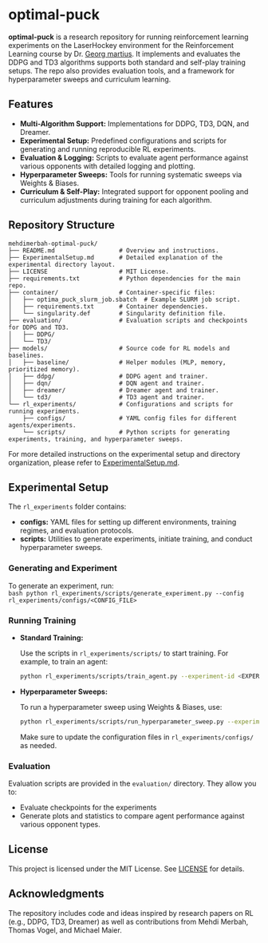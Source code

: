 # optimal-puck

**optimal-puck** is a research repository for running reinforcement learning experiments on the LaserHockey environment for the Reinforcement Learning course by Dr. [Georg martius](https://uni-tuebingen.de/fakultaeten/mathematisch-naturwissenschaftliche-fakultaet/fachbereiche/informatik/lehrstuehle/distributed-intelligence/team/prof-dr-georg-martius/). It implements and evaluates the DDPG and TD3  algorithms supports both standard and self-play training setups. The repo also provides evaluation tools, and a framework for hyperparameter sweeps and curriculum learning.

## Features

- **Multi-Algorithm Support:** Implementations for DDPG, TD3, DQN, and Dreamer.
- **Experimental Setup:** Predefined configurations and scripts for generating and running reproducible RL experiments.
- **Evaluation & Logging:** Scripts to evaluate agent performance against various opponents with detailed logging and plotting.
- **Hyperparameter Sweeps:** Tools for running systematic sweeps via Weights & Biases.
- **Curriculum & Self-Play:** Integrated support for opponent pooling and curriculum adjustments during training for each algorithm.

## Repository Structure

```
mehdimerbah-optimal-puck/
├── README.md                  # Overview and instructions.
├── ExperimentalSetup.md       # Detailed explanation of the experimental directory layout.
├── LICENSE                    # MIT License.
├── requirements.txt           # Python dependencies for the main repo.
├── container/                 # Container-specific files:
│   ├── optima_puck_slurm_job.sbatch  # Example SLURM job script.
│   ├── requirements.txt       # Container dependencies.
│   └── singularity.def        # Singularity definition file.
├── evaluation/                # Evaluation scripts and checkpoints for DDPG and TD3.
│   ├── DDPG/
│   └── TD3/
├── models/                    # Source code for RL models and baselines.
│   ├── baseline/              # Helper modules (MLP, memory, prioritized memory).
│   ├── ddpg/                  # DDPG agent and trainer.
│   ├── dqn/                   # DQN agent and trainer.
│   ├── dreamer/               # Dreamer agent and trainer.
│   └── td3/                   # TD3 agent and trainer.
└── rl_experiments/            # Configurations and scripts for running experiments.
    ├── configs/               # YAML config files for different agents/experiments.
    └── scripts/               # Python scripts for generating experiments, training, and hyperparameter sweeps.
```

For more detailed instructions on the experimental setup and directory organization, please refer to [ExperimentalSetup.md](./ExperimentalSetup.md).

## Experimental Setup

The `rl_experiments` folder contains:
- **configs:** YAML files for setting up different environments, training regimes, and evaluation protocols.
- **scripts:** Utilities to generate experiments, initiate training, and conduct hyperparameter sweeps.

### Generating and Experiment
  To generate an experiment, run:  
    ```bash
  python rl_experiments/scripts/generate_experiment.py --config rl_experiments/configs/<CONFIG_FILE>```
  
### Running Training

- **Standard Training:**
  
  Use the scripts in `rl_experiments/scripts/` to start training. For example, to train an agent:
  
  ```bash
  python rl_experiments/scripts/train_agent.py --experiment-id <EXPERIMENT_ID>
  ```

- **Hyperparameter Sweeps:**

  To run a hyperparameter sweep using Weights & Biases, use:

  ```bash
  python rl_experiments/scripts/run_hyperparameter_sweep.py --experiment-id <EXPERIMENT_ID>
  ```

  Make sure to update the configuration files in `rl_experiments/configs/` as needed.

### Evaluation

Evaluation scripts are provided in the `evaluation/` directory. They allow you to:
- Evaluate checkpoints for the experiments
- Generate plots and statistics to compare agent performance against various opponent types.


## License

This project is licensed under the MIT License. See [LICENSE](./LICENSE) for details.

## Acknowledgments

The repository includes code and ideas inspired by research papers on RL (e.g., DDPG, TD3, Dreamer) as well as contributions from Mehdi Merbah, Thomas Vogel, and Michael Maier.
